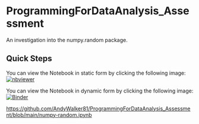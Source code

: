 # ProgrammingForDataAnalysis_Assessment
An investigation into the numpy.random package.


## Quick Steps

You can view the Notebook in static form by clicking the following image: [![nbviewer](https://raw.githubusercontent.com/jupyter/design/master/logos/Badges/nbviewer_badge.svg)](https://nbviewer.org/github/AndyWalker81/ProgrammingForDataAnalysis_Assessment/blob/main/numpy-random.ipynb)

You can view the Notebook in dynamic form by clicking the following image: [![Binder](https://mybinder.org/badge_logo.svg)](https://mybinder.org/v2/gh/AndyWalker81/ProgrammingForDataAnalysis_Assessment/HEAD?labpath=numpy-random.ipynb)

https://github.com/AndyWalker81/ProgrammingForDataAnalysis_Assessment/blob/main/numpy-random.ipynb


